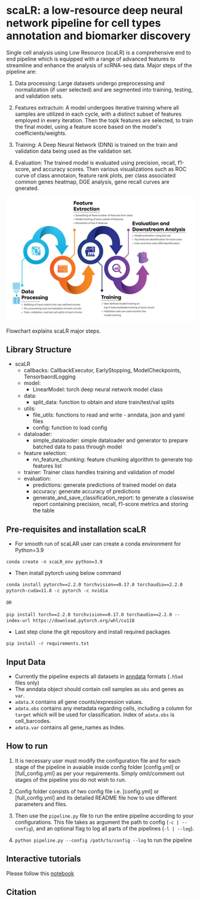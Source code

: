 # scaLR: a low-resource deep neural network pipeline for cell types annotation and biomarker discovery

Single cell analysis using Low Resource (scaLR) is a comprehensive end to end pipeline which is equipped with a range of advanced features to streamline and enhance the analysis of scRNA-seq data. Major steps of the pipeline are: 

1. Data processing: Large datasets undergo preprocessing and normalization (if user selected) and are segmented into training, testing, and validation sets. 

2. Features extractuin: A model undergoes iterative training where all samples are utilized in each cycle, with a distinct subset of features employed in every iteration. Then the topk features are selected, to train the final model, using a feature score based on the model's coefficients/weights.

3. Training: A Deep Neural Network (DNN) is trained on the train and validation data being used as the validation set.

4. Evaluation: The trained model is evaluated using precision, recall, f1-score, and accuracy scores. Then various visualizations such as ROC curve of class annotaion, feature rank plots, per class associated common genes heatmap, DGE analysis, gene recall curves are gnerated.

![image.jpg](Schematic-of-scPipeline.jpg)

Flowchart explains scaLR major steps.

## Library Structure

- scaLR
    - callbacks: CallbackExecutor, EarlyStopping, ModelCheckpoints, TensorbaordLogging
    - model:
        - LinearModel: torch deep neural network model class
    - data:
        - split_data: function to obtain and store train/test/val splits
    - utils:
        - file_utils: functions to read and write - anndata, json and yaml files
        - config: function to load config
    - dataloader:
        - simple_dataloader: simple dataloader and generator to prepare batched data to pass through model
    - feature selection:
        - nn_feature_chunking: feature chunking algorithm to generate top features list
    - trainer: Trainer class handles training and validation of model
    - evaluation:
        - predictions: generate predictions of trained model on data
        - accuracy: generate accuracy of predictions
        - generate_and_save_classification_report: to generate a classwise report containing precision, recall, f1-score metrics and storing the table

## Pre-requisites and installation scaLR


- For smooth run of scaLAR user can create a conda environment for Python=3.9

```
conda create -n scaLR_env python=3.9

```

- Then install pytorch using below command

```
conda install pytorch==2.2.0 torchvision==0.17.0 torchaudio==2.2.0 pytorch-cuda=11.8 -c pytorch -c nvidia

OR

pip install torch==2.2.0 torchvision==0.17.0 torchaudio==2.2.0 --index-url https://download.pytorch.org/whl/cu118
```


- Last step clone the git repository and install required packages


```
pip install -r requirements.txt
```

## Input Data
- Currently the pipeline expects all datasets in [anndata](https://anndata.readthedocs.io/en/latest/tutorials/notebooks/getting-started.html) formats (`.h5ad` files only)
- The anndata object should contain cell samples as `obs` and genes as `var`.
- `adata.X` contains all gene counts/expression values.
- `adata.obs` contains any metadata regarding cells, including a column for `target` which will be used for classification. Index of `adata.obs` is cell_barcodes.
- `adata.var` contains all gene_names as Index.


## How to run

1. It is necessary user must modify the configuration file and for each stage of the pipeline in avaiable inside config folder [config.yml] or [full_config.yml] as per your requirements. Simply omit/comment out stages of the pipeline you do not wish to run.

2. Config folder consists of two config file i.e. [config.yml] or [full_config.yml] and its detailed README file how to use different parameters and files.   

3. Then use the `pipeline.py` file to run the entire pipeline according to your configurations. This file takes as argument the path to config (`-c | --config`), and an optional flag to log all parts of the pipelines (`-l | --log`).

4. `python pipeline.py --config /path/to/config --log` to run the pipeline 

## Interactive tutorials

Please follow this [notebook](gitlabclone/single_cell_classification/scaLR_tutorial.ipynb)

## Citation
